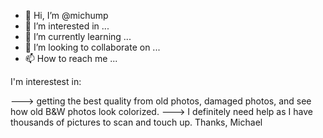 - 👋 Hi, I’m @michump
- 👀 I’m interested in ...
- 🌱 I’m currently learning ...
- 💞️ I’m looking to collaborate on ...
- 📫 How to reach me ...

<!---
michump/michump is a ✨ special ✨ repository because its `README.md` (this file) appears on your GitHub profile.
You can click the Preview link to take a look at your changes.
---> I'm interestest in:
---> getting the best quality from old photos, damaged photos, and see how old B&W photos look colorized.
---> I definitely need help as I have thousands of pictures to scan and touch up.  Thanks, Michael
